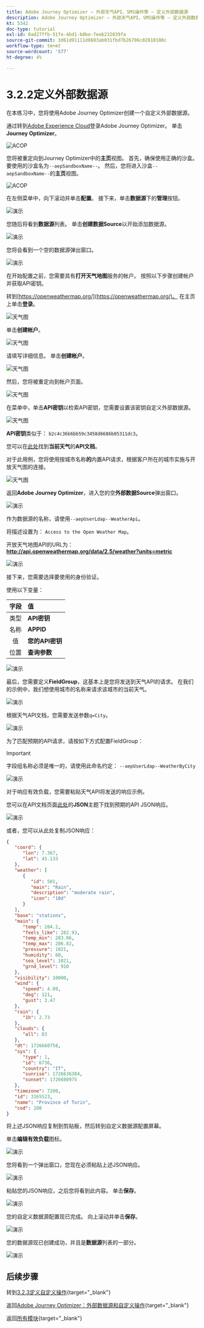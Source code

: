 ```yaml
---
title: Adobe Journey Optimizer — 外部天气API、SMS操作等 — 定义外部数据源
description: Adobe Journey Optimizer — 外部天气API、SMS操作等 — 定义外部数据源
kt: 5342
doc-type: tutorial
exl-id: 0ad27ffb-51fe-4bd1-b0be-feeb232039fa
source-git-commit: 3d61d91111d8693ab031fbd7b26706c02818108c
workflow-type: tm+mt
source-wordcount: '577'
ht-degree: 4%

---
```


# 3.2.2定义外部数据源

在本练习中，您将使用Adobe Journey Optimizer创建一个自定义外部数据源。

通过转到[Adobe Experience Cloud](https://experience.adobe.com)登录Adobe Journey Optimizer。 单击&#x200B;**Journey Optimizer**。

![ACOP](./../../../../modules/delivery-activation/ajo-b2c/ajob2c-1/images/acophome.png)

您将被重定向到Journey Optimizer中的&#x200B;**主页**&#x200B;视图。 首先，确保使用正确的沙盒。 要使用的沙盒名为`--aepSandboxName--`。 然后，您将进入沙盒`--aepSandboxName--`的&#x200B;**主页**&#x200B;视图。

![ACOP](./../../../../modules/delivery-activation/ajo-b2c/ajob2c-1/images/acoptriglp.png)

在左侧菜单中，向下滚动并单击&#x200B;**配置**。 接下来，单击&#x200B;**数据源**&#x200B;下的&#x200B;**管理**&#x200B;按钮。

![演示](./images/menudatasources.png)

您随后将看到&#x200B;**数据源**列表。
单击**创建数据Source**&#x200B;以开始添加数据源。

![演示](./images/dshome.png)

您将会看到一个空的数据源弹出窗口。

![演示](./images/emptyds.png)

在开始配置之前，您需要具有&#x200B;**打开天气地图**&#x200B;服务的帐户。 按照以下步骤创建帐户并获取API密钥。

转到[https://openweathermap.org/](https://openweathermap.org/)。 在主页上单击&#x200B;**登录**。

![天气图](./images/owm.png)

单击&#x200B;**创建帐户**。

![天气图](./images/owm1.png)

请填写详细信息。 单击&#x200B;**创建帐户**。

![天气图](./images/owm2.png)

然后，您将被重定向到帐户页面。

![天气图](./images/owm4.png)

在菜单中，单击&#x200B;**API密钥**&#x200B;以检索API密钥，您需要设置该密钥自定义外部数据源。

![天气图](./images/owm5.png)

**API密钥**&#x200B;类似于： `b2c4c36b6bb59c3458d6686b05311dc3`。

您可以在[此处](https://openweathermap.org/current)找到&#x200B;**当前天气**&#x200B;的&#x200B;**API文档**。

对于此用例，您将使用按城市名称&#x200B;**的**&#x200B;内置API请求，根据客户所在的城市实施与开放天气图的连接。

![天气图](./images/owm6.png)

返回&#x200B;**Adobe Journey Optimizer**，进入您的空&#x200B;**外部数据Source**&#x200B;弹出窗口。

![演示](./images/emptyds.png)

作为数据源的名称，请使用`--aepUserLdap--WeatherApi`。

将描述设置为： `Access to the Open Weather Map`。

开放天气地图API的URL为： **http://api.openweathermap.org/data/2.5/weather?units=metric**

![演示](./images/dsname.png)

接下来，您需要选择要使用的身份验证。

使用以下变量：

| 字段 | 值 |
|:-----------------------:| :-----------------------|
| 类型 | **API密钥** |
| 名称 | **APPID** |
| 值 | **您的API密钥** |
| 位置 | **查询参数** |

![演示](./images/dsauth.png)

最后，您需要定义&#x200B;**FieldGroup**，这基本上是您将发送到天气API的请求。 在我们的示例中，我们想使用城市的名称来请求该城市的当前天气。

![演示](./images/fg.png)

根据天气API文档，您需要发送参数`q=City`。

![演示](./images/owmapi.png)

为了匹配预期的API请求，请按如下方式配置FieldGroup：

>[!IMPORTANT]
>
>字段组名称必须是唯一的，请使用此命名约定： `--aepUserLdap--WeatherByCity`

![演示](./images/fg1.png)

对于响应有效负载，您需要粘贴天气API将发送的响应示例。

您可以在API文档页面[此处](https://openweathermap.org/current)的&#x200B;**JSON**&#x200B;主题下找到预期的API JSON响应。

![演示](./images/owmapi1.png)

或者，您可以从此处复制JSON响应：

```json
{
   "coord": {
      "lon": 7.367,
      "lat": 45.133
   },
   "weather": [
      {
         "id": 501,
         "main": "Rain",
         "description": "moderate rain",
         "icon": "10d"
      }
   ],
   "base": "stations",
   "main": {
      "temp": 284.2,
      "feels_like": 282.93,
      "temp_min": 283.06,
      "temp_max": 286.82,
      "pressure": 1021,
      "humidity": 60,
      "sea_level": 1021,
      "grnd_level": 910
   },
   "visibility": 10000,
   "wind": {
      "speed": 4.09,
      "deg": 121,
      "gust": 3.47
   },
   "rain": {
      "1h": 2.73
   },
   "clouds": {
      "all": 83
   },
   "dt": 1726660758,
   "sys": {
      "type": 1,
      "id": 6736,
      "country": "IT",
      "sunrise": 1726636384,
      "sunset": 1726680975
   },
   "timezone": 7200,
   "id": 3165523,
   "name": "Province of Turin",
   "cod": 200
}    
```

将上述JSON响应复制到剪贴板，然后转到自定义数据源配置屏幕。

单击&#x200B;**编辑有效负载**&#x200B;图标。

![演示](./images/owmapi2.png)

您将看到一个弹出窗口，您现在必须粘贴上述JSON响应。

![演示](./images/owmapi3.png)

粘贴您的JSON响应，之后您将看到此内容。 单击&#x200B;**保存**。

![演示](./images/owmapi4.png)

您的自定义数据源配置现已完成。 向上滚动并单击&#x200B;**保存**。

![演示](./images/dssave.png)

您的数据源现已创建成功，并且是&#x200B;**数据源**&#x200B;列表的一部分。

![演示](./images/dslist.png)

## 后续步骤

转到[3.2.3定义自定义操作](./ex3.md){target="_blank"}

返回[Adobe Journey Optimizer：外部数据源和自定义操作](journey-orchestration-external-weather-api-sms.md){target="_blank"}

返回[所有模块](./../../../../overview.md){target="_blank"}
